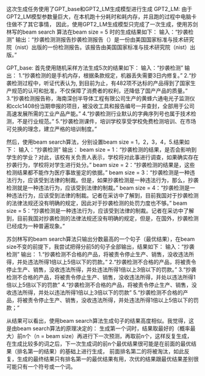 这次生成任务使用了GPT_base和GPT2_LM生成模型进行生成
GPT2_LM:
由于GPT2_LM模型参数量巨大，在本机跑十分耗时和耗内存，并且跑的过程中电脑卡住做不了其它事情，
因此，使用GPT2_LM生成模型只完成了一次生成，使用苏剑林写的beam search 算法在beam size = 5
时的生成结果如下：
输入：“抄袭检测”
输出：“抄袭检测测报告抄袭检测报告（）是一份由美国国家标准与技术研究院（nist）出版的一份检测报告。该报告由美国国家标准与技术研究院（nist）出版。”

GPT_base:
首先使用随机采样方法生成5次的结果如下：
输入：“抄袭检测”
输出：
1.“抄袭检测的是手机内存，根据条款规定，机器丢失需要3日内修复。”
2.“抄袭检测过程中，听证代表认为, 到目前为止，有482项不达标的产品得到了国家生产规范的认可和批准，不仅保障了消费者的权利，还降低了国产产品的质量。”
3.“抄袭检测报告称，海南深创半导体工程有限公司生产的黄蜂六通电光子监测仪和cclc1408份当期申报的项目，被没收工具和报告编号一并查封，全部用于公司高速发展所需的工业产品产能。”
4.“抄袭检测行业默认的字典序列号也属于技术检测，不是行业规范。”
5.“抄袭检测课件，培训学校享受学校免费检测培训、在市场可兑换的理念，建立严格的培训制度。”

然后，使用beam search算法，分别设置beam size = 1，2，3，4，5.结果如下：
输入：“抄袭检测”
输出：
beam size = 1：“抄袭检测的结果，是否会影响到学生的学业？对此，该校有关负责人表示，学校将对此事进行调查，如果确实存在抄袭行为，学校将对学生进行处分。”
beam size = 2：“抄袭检测的结果是，这些检测结果都不能作为医疗事故鉴定的依据。”
beam size = 3：“抄袭检测是一种违法行为，应该受到法律的制裁。但是，如果抄袭检测是一种违法行为，那么，抄袭检测就是一种违法行为，应该受到法律的制裁。”
beam size = 4：“抄袭检测是一种违法行为，应该受到法律的制裁。记者在采访中了解到，目前我国对于抄袭检测的法律法规还没有明确的规定，因此对于抄袭检测的处罚力度也不够。”
beam size = 5：“抄袭检测是一种违法行为，应该受到法律的制裁。记者在采访中了解到，目前我国对抄袭检测的法律法规还没有明确的规定，但是，在国外，抄袭检测已经成为一种普遍现象。”

苏剑林写的beam search算法只输出分数最高的一个句子（最优结果），在beam size不变的前提下，我尝试把得分前5的句子全部输出，结果如下：
输入：“抄袭检测”
输出：
1.“抄袭检测不合格的产品，将被责令停止生产、销售，没收违法所得，并处违法所得1倍以上5倍以下的罚款。”
2.“抄袭检测不合格的产品，将被责令停止生产、销售，没收违法所得，并处违法所得1倍以上3倍以下的罚款。”
3.“抄袭检测不合格的产品，将被责令停止生产、销售，没收违法所得，并处以违法所得1倍以上5倍以下的罚款”
4.“抄袭检测不合格的产品，将被责令停止生产、销售，没收违法所得，并处以违法所得1倍以上3倍以下的罚款”
5.“抄袭检测不合格的产品，将被责令停止生产、销售，没收违法所得，并处违法所得1倍以上5倍以下的罚款；”

从结果可以看出，使用beam search算法生成句子的结果高度相似。我觉得，这是由beam search算法的原理决定的：
生成第一个词时，结果取最好的（概率最大）前n个（n = beam size）再进行下一次预测，再取前n个，这样反复生成，
在生成比较多的词之后，下一次生成词的前n个最优结果很可能是在前面的最优结果（排名第一的结果）的基础上进行生成，
前面排名第二的将被淘汰，如此反复，生成的最终结果只有排名第一的最优结果有用，次优的结果跟最优结果差别很可能只有一个符号或一个词。

